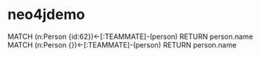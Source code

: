 # neo4jdemo

MATCH (n:Person {id:62})<-[:TEAMMATE]-(person) RETURN person.name
MATCH (n:Person {})<-[:TEAMMATE]-(person) RETURN person.name